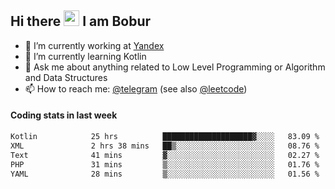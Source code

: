 ## Hi there <img src="https://media.giphy.com/media/hvRJCLFzcasrR4ia7z/giphy.gif" width="25px" height="25px"> I am Bobur

- 💼 I’m currently working at [Yandex](https://yandex.ru/)
- 🌱 I’m currently learning Kotlin
- 💬 Ask me about anything related to Low Level Programming or Algorithm and Data Structures
- 📫 How to reach me: [@telegram](https://t.me/octoant) (see also [@leetcode](https://leetcode.com/octoant/))    

#### Coding stats in last week

<!--START_SECTION:waka-->

```txt
Kotlin            25 hrs          ████████████████████▓░░░░   83.09 %
XML               2 hrs 38 mins   ██▒░░░░░░░░░░░░░░░░░░░░░░   08.76 %
Text              41 mins         ▓░░░░░░░░░░░░░░░░░░░░░░░░   02.27 %
PHP               31 mins         ▒░░░░░░░░░░░░░░░░░░░░░░░░   01.76 %
YAML              28 mins         ▒░░░░░░░░░░░░░░░░░░░░░░░░   01.56 %
```

<!--END_SECTION:waka-->
